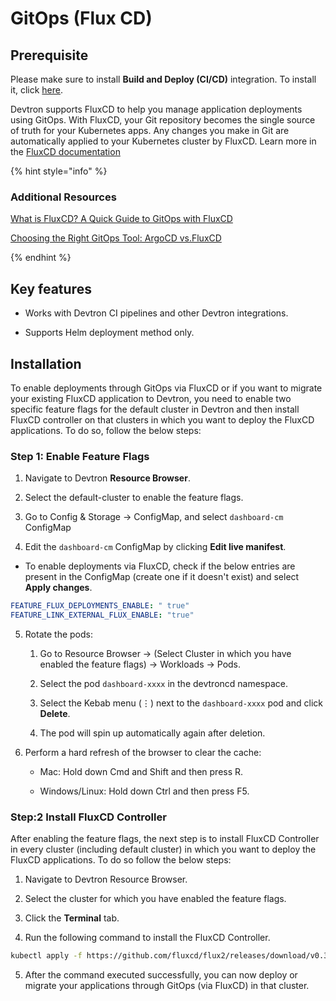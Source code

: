 # GitOps (Flux CD)
 
## Prerequisite

 Please make sure to install **Build and Deploy (CI/CD)** integration. To install it, click [here](../integrations/build-and-deploy-ci-cd.md).

Devtron supports FluxCD to help you manage application deployments using GitOps. With FluxCD, your Git repository becomes the single source of truth for your Kubernetes apps. Any changes you make in Git are automatically applied to your Kubernetes cluster by FluxCD. Learn more in the [FluxCD documentation](https://fluxcd.io/flux/)

{% hint style="info" %}
### Additional Resources
 [What is FluxCD? A Quick Guide to GitOps with FluxCD](https://devtron.ai/blog/what-is-fluxcd/)

 [Choosing the Right GitOps Tool: ArgoCD vs.FluxCD](https://devtron.ai/blog/gitops-tool-selection-argo-cd-or-flux-cd/)

{% endhint %}

## Key features

* Works with Devtron CI pipelines and other Devtron integrations.

* Supports Helm deployment method only.

## Installation

To enable deployments through GitOps via FluxCD or if you want to migrate your existing FluxCD application to Devtron, you need to enable two specific feature flags for the default cluster in Devtron and then install FluxCD controller on that clusters in which you want to deploy the FluxCD applications. To do so, follow the below steps:

### Step 1: Enable Feature Flags

1. Navigate to Devtron **Resource Browser**.

2. Select the default-cluster to enable the feature flags.

3. Go to Config & Storage → ConfigMap, and select `dashboard-cm` ConfigMap

4. Edit the `dashboard-cm` ConfigMap by clicking **Edit live manifest**.

 * To enable deployments via FluxCD, check if the below entries are present in the ConfigMap (create one if it doesn't exist) and select **Apply changes**.

 ```yaml
 FEATURE_FLUX_DEPLOYMENTS_ENABLE: " true"
 FEATURE_LINK_EXTERNAL_FLUX_ENABLE: "true"
 ```

5. Rotate the pods: 
     1. Go to Resource Browser → (Select Cluster in which you have enabled the feature flags) → Workloads → Pods.

     2. Select the pod `dashboard-xxxx` in the devtroncd namespace.
     
     3. Select the Kebab menu (⋮) next to the `dashboard-xxxx` pod and click **Delete**.  
     
     4. The pod will spin up automatically again after deletion.

6. Perform a hard refresh of the browser to clear the cache:

     * Mac: Hold down Cmd and Shift and then press R.

     * Windows/Linux: Hold down Ctrl and then press F5.

### Step:2 Install FluxCD Controller

After enabling the feature flags, the next step is to install FluxCD Controller in every cluster (including default cluster) in which you want to deploy the FluxCD applications. To do so follow the below steps:

1. Navigate to Devtron Resource Browser.

2. Select the cluster for which you have enabled the feature flags.

3. Click the **Terminal** tab.

4. Run the following command to install the FluxCD Controller.

 ```bash
 kubectl apply -f https://github.com/fluxcd/flux2/releases/download/v0.35.0/install.yaml
 ```

5. After the command executed successfully, you can now deploy or migrate your applications through GitOps (via FluxCD) in that cluster.
